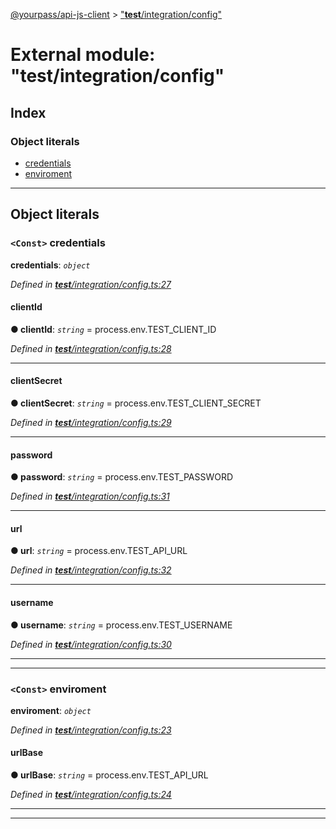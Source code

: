 [@yourpass/api-js-client](../README.md) > ["__test__/integration/config"](../modules/___test___integration_config_.md)

# External module: "__test__/integration/config"

## Index

### Object literals

* [credentials](___test___integration_config_.md#credentials)
* [enviroment](___test___integration_config_.md#enviroment)

---

## Object literals

<a id="credentials"></a>

### `<Const>` credentials

**credentials**: *`object`*

*Defined in [__test__/integration/config.ts:27](https://github.com/yourpass/yourpass-api-js-client/blob/b6d366f/__test__/integration/config.ts#L27)*

<a id="credentials.clientid"></a>

####  clientId

**● clientId**: *`string`* =  process.env.TEST_CLIENT_ID

*Defined in [__test__/integration/config.ts:28](https://github.com/yourpass/yourpass-api-js-client/blob/b6d366f/__test__/integration/config.ts#L28)*

___
<a id="credentials.clientsecret"></a>

####  clientSecret

**● clientSecret**: *`string`* =  process.env.TEST_CLIENT_SECRET

*Defined in [__test__/integration/config.ts:29](https://github.com/yourpass/yourpass-api-js-client/blob/b6d366f/__test__/integration/config.ts#L29)*

___
<a id="credentials.password"></a>

####  password

**● password**: *`string`* =  process.env.TEST_PASSWORD

*Defined in [__test__/integration/config.ts:31](https://github.com/yourpass/yourpass-api-js-client/blob/b6d366f/__test__/integration/config.ts#L31)*

___
<a id="credentials.url"></a>

####  url

**● url**: *`string`* =  process.env.TEST_API_URL

*Defined in [__test__/integration/config.ts:32](https://github.com/yourpass/yourpass-api-js-client/blob/b6d366f/__test__/integration/config.ts#L32)*

___
<a id="credentials.username"></a>

####  username

**● username**: *`string`* =  process.env.TEST_USERNAME

*Defined in [__test__/integration/config.ts:30](https://github.com/yourpass/yourpass-api-js-client/blob/b6d366f/__test__/integration/config.ts#L30)*

___

___
<a id="enviroment"></a>

### `<Const>` enviroment

**enviroment**: *`object`*

*Defined in [__test__/integration/config.ts:23](https://github.com/yourpass/yourpass-api-js-client/blob/b6d366f/__test__/integration/config.ts#L23)*

<a id="enviroment.urlbase"></a>

####  urlBase

**● urlBase**: *`string`* =  process.env.TEST_API_URL

*Defined in [__test__/integration/config.ts:24](https://github.com/yourpass/yourpass-api-js-client/blob/b6d366f/__test__/integration/config.ts#L24)*

___

___

